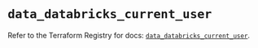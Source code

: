 # `data_databricks_current_user`

Refer to the Terraform Registry for docs: [`data_databricks_current_user`](https://registry.terraform.io/providers/databricks/databricks/1.66.0/docs/data-sources/current_user).
